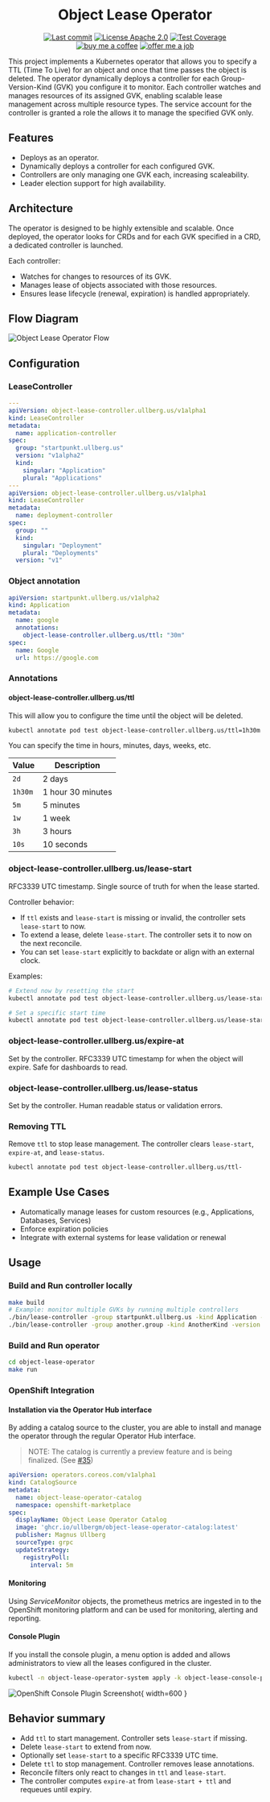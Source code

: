<h1 align="center">Object Lease Operator</h1>
<p align="center">
  <a target="_blank" href="https://github.com/ullbergm/object-lease-controller"><img src="https://img.shields.io/github/last-commit/ullbergm/object-lease-controller?logo=github&color=609966&logoColor=fff" alt="Last commit"/></a>
  <a href="https://github.com/ullbergm/object-lease-controller/blob/main/LICENSE"><img src="https://img.shields.io/badge/License-Apache%202.0-609966?logo=opensourceinitiative&logoColor=fff" alt="License Apache 2.0"/></a>
  <a href="https://codecov.io/gh/ullbergm/object-lease-controller"><img src="https://codecov.io/gh/ullbergm/object-lease-controller/graph/badge.svg?token=TUKIQAAR1R" alt="Test Coverage"/></a>
  <br />
  <a href="https://buymeacoffee.com/magnus.ullberg"><img src="https://img.shields.io/badge/Buy%20me%20a-coffee-ff1414.svg?color=aa1414&logoColor=fff&label=Buy%20me%20a" alt="buy me a coffee"/></a>
  <a href="https://ullberg.us/cv.pdf"><img src="https://img.shields.io/badge/Offer%20me%20a-job-00d414.svg?color=0000f4&logoColor=fff&label=Offer%20me%20a" alt="offer me a job"/></a>
</p>

This project implements a Kubernetes operator that allows you to specify a TTL (Time To Live) for an object and once that time passes the object is deleted. The operator dynamically deploys a controller for each Group-Version-Kind (GVK) you configure it to monitor. Each controller watches and manages resources of its assigned GVK, enabling scalable lease management across multiple resource types. The service account for the controller is granted a role the allows it to manage the specified GVK only.

## Features
- Deploys as an operator.
- Dynamically deploys a controller for each configured GVK.
- Controllers are only managing one GVK each, increasing scaleability.
- Leader election support for high availability.

## Architecture
The operator is designed to be highly extensible and scalable. Once deployed, the operator looks for CRDs and for each GVK specified in a CRD, a dedicated controller is launched.

Each controller:
- Watches for changes to resources of its GVK.
- Manages lease of objects associated with those resources.
- Ensures lease lifecycle (renewal, expiration) is handled appropriately.

## Flow Diagram
![Object Lease Operator Flow](docs/object-lease-controller-flow.png)

## Configuration

### LeaseController
```yaml
---
apiVersion: object-lease-controller.ullberg.us/v1alpha1
kind: LeaseController
metadata:
  name: application-controller
spec:
  group: "startpunkt.ullberg.us"
  version: "v1alpha2"
  kind:
    singular: "Application"
    plural: "Applications"
---
apiVersion: object-lease-controller.ullberg.us/v1alpha1
kind: LeaseController
metadata:
  name: deployment-controller
spec:
  group: ""
  kind:
    singular: "Deployment"
    plural: "Deployments"
  version: "v1"
```

### Object annotation
```yaml
apiVersion: startpunkt.ullberg.us/v1alpha2
kind: Application
metadata:
  name: google
  annotations:
    object-lease-controller.ullberg.us/ttl: "30m"
spec:
  name: Google
  url: https://google.com
```

### Annotations

#### object-lease-controller.ullberg.us/ttl

This will allow you to configure the time until the object will be deleted.
```bash
kubectl annotate pod test object-lease-controller.ullberg.us/ttl=1h30m
```

You can specify the time in hours, minutes, days, weeks, etc.

| Value   | Description      |
|---------|------------------|
| `2d`    | 2 days           |
| `1h30m` | 1 hour 30 minutes|
| `5m`    | 5 minutes        |
| `1w`    | 1 week           |
| `3h`    | 3 hours          |
| `10s`   | 10 seconds       |

### object-lease-controller.ullberg.us/lease-start

RFC3339 UTC timestamp. Single source of truth for when the lease started.

Controller behavior:

* If `ttl` exists and `lease-start` is missing or invalid, the controller sets `lease-start` to now.
* To extend a lease, delete `lease-start`. The controller sets it to now on the next reconcile.
* You can set `lease-start` explicitly to backdate or align with an external clock.

Examples:

```bash
# Extend now by resetting the start
kubectl annotate pod test object-lease-controller.ullberg.us/lease-start- --overwrite

# Set a specific start time
kubectl annotate pod test object-lease-controller.ullberg.us/lease-start=2025-01-01T12:00:00Z --overwrite
```

### object-lease-controller.ullberg.us/expire-at

Set by the controller. RFC3339 UTC timestamp for when the object will expire. Safe for dashboards to read.

### object-lease-controller.ullberg.us/lease-status

Set by the controller. Human readable status or validation errors.

### Removing TTL

Remove `ttl` to stop lease management. The controller clears `lease-start`, `expire-at`, and `lease-status`.

```bash
kubectl annotate pod test object-lease-controller.ullberg.us/ttl-
```

## Example Use Cases
- Automatically manage leases for custom resources (e.g., Applications, Databases, Services)
- Enforce expiration policies
- Integrate with external systems for lease validation or renewal

## Usage

### Build and Run controller locally
```bash
make build
# Example: monitor multiple GVKs by running multiple controllers
./bin/lease-controller -group startpunkt.ullberg.us -kind Application -version v1alpha2 -leader-elect -leader-elect-namespace default
./bin/lease-controller -group another.group -kind AnotherKind -version v1beta1 -leader-elect -leader-elect-namespace default
```

### Build and Run operator
```bash
cd object-lease-operator
make run
```

### OpenShift Integration

#### Installation via the Operator Hub interface
By adding a catalog source to the cluster, you are able to install and manage the operator through the regular Operator Hub interface.

> NOTE: The catalog is currently a preview feature and is being finalized. (See [#35](https://github.com/ullbergm/object-lease-controller/issues/35))

```yaml
apiVersion: operators.coreos.com/v1alpha1
kind: CatalogSource
metadata:
  name: object-lease-operator-catalog
  namespace: openshift-marketplace
spec:
  displayName: Object Lease Operator Catalog
  image: 'ghcr.io/ullbergm/object-lease-operator-catalog:latest'
  publisher: Magnus Ullberg
  sourceType: grpc
  updateStrategy:
    registryPoll:
      interval: 5m
```

#### Monitoring
Using _ServiceMonitor_ objects, the prometheus metrics are ingested in to the OpenShift monitoring platform and can be used for monitoring, alerting and reporting.

#### Console Plugin

If you install the console plugin, a menu option is added and allows administrators to view all the leases configured in the cluster.

```bash
kubectl -n object-lease-operator-system apply -k object-lease-console-plugin/k8s
```
![OpenShift Console Plugin Screenshot](docs/console-plugin.png){ width=600 }

## Behavior summary

* Add `ttl` to start management. Controller sets `lease-start` if missing.
* Delete `lease-start` to extend from now.
* Optionally set `lease-start` to a specific RFC3339 UTC time.
* Delete `ttl` to stop management. Controller removes lease annotations.
* Reconcile filters only react to changes in `ttl` and `lease-start`.
* The controller computes `expire-at` from `lease-start + ttl` and requeues until expiry.
